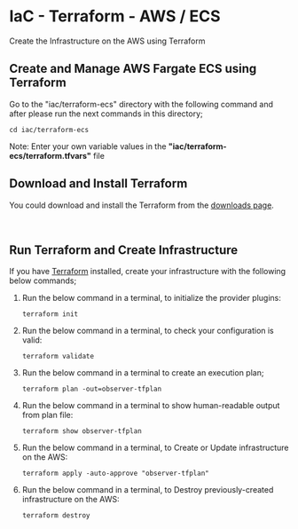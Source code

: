 # IaC - Terraform - AWS / ECS

Create the Infrastructure on the AWS using Terraform

## Create and Manage AWS Fargate ECS using Terraform

Go to the "iac/terraform-ecs" directory with the following command and after please run the next commands in this directory;
```local
cd iac/terraform-ecs
````

Note: Enter your own variable values in the **"iac/terraform-ecs/terraform.tfvars"** file

## Download and Install Terraform
You could download and install the Terraform from the [downloads page](https://www.terraform.io/downloads.html).

<br/>

## Run Terraform and Create Infrastructure

If you have [Terraform](https://www.terraform.io/) installed, create your infrastructure with the following below commands;

1. Run the below command in a terminal, to initialize the provider plugins:
    ```console
    terraform init
    ```

2. Run the below command in a terminal, to check your configuration is valid:
    ```console
    terraform validate
    ```

3. Run the below command in a terminal to create an execution plan;
    ```console
    terraform plan -out=observer-tfplan
    ```
4. Run the below command in a terminal to show human-readable output from plan file:
    ```console
    terraform show observer-tfplan
    ```

5. Run the below command in a terminal, to Create or Update infrastructure on the AWS:
    ```console
    terraform apply -auto-approve "observer-tfplan"
    ```

6. Run the below command in a terminal, to Destroy previously-created infrastructure on the AWS:

    ```console
    terraform destroy
    ```